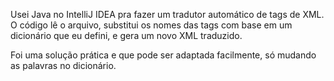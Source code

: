 Usei Java no IntelliJ IDEA pra fazer um tradutor automático de tags de XML.
O código lê o arquivo, substitui os nomes das tags com base em um dicionário que eu defini, e gera um novo XML traduzido.

Foi uma solução prática e que pode ser adaptada facilmente, só mudando as palavras no dicionário.
